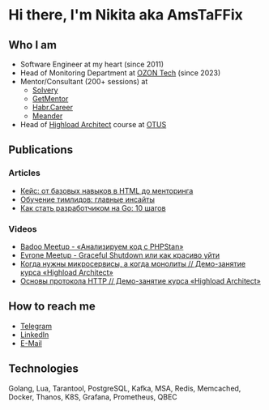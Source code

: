 # Hi there, I'm Nikita aka AmsTaFFix

## Who I am

- Software Engineer at my heart (since 2011)
- Head of Monitoring Department at [OZON Tech](https://ozon.tech/) (since 2023)
- Mentor/Consultant (200+ sessions) at 
  - [Solvery](https://solvery.io/ru/mentor/amstaffix)
  - [GetMentor](https://getmentor.dev/mentor/nikita-sapogov-576)
  - [Habr.Career](https://career.habr.com/amstaffix)
  - [Meander](https://meander.so/m/AmsTaFFix)
- Head of [Highload Architect](https://otus.ru/lessons/highloadarchitect/) course at [OTUS](https://otus.ru/)

## Publications
### Articles
- [Кейс: от базовых навыков в HTML до менторинга](https://tproger.ru/articles/kejs-ot-bazovyh-navykov-v-html-do-mentoringa/)
- [Обучение тимлидов: главные инсайты](https://solvery.io/blog/ru/interesting/obuchenie-timlidov-glavnye-insajty/)
- [Как стать разработчиком на Go: 10 шагов](https://tproger.ru/articles/kak-stat-razrabotchikom-na-go-10-shagov/)

### Videos
- [Badoo Meetup - «Анализируем код с PHPStan»](https://youtu.be/kiw3HscOrk8)
- [Evrone Meetup - Graceful Shutdown или как красиво уйти](https://www.youtube.com/watch?v=ASiF-AH7GFc)
- [Когда нужны микросервисы, а когда монолиты // Демо-занятие курса «Highload Architect»](https://www.youtube.com/watch?v=3tiqsqzFCOI)
- [Основы протокола HTTP // Демо-занятие курса «Highload Architect»](https://www.youtube.com/watch?v=HXVxetXo28c)

## How to reach me
- [Telegram](https://t.me/amstaffix)
- [LinkedIn](https://www.linkedin.com/in/nikita-sapogov-94790bb4/)
- [E-Mail](mailto:amstaffix@gmail.com)

## Technologies
Golang, Lua, Tarantool, PostgreSQL, Kafka, MSA, Redis, Memcached, Docker, Thanos, K8S, Grafana, Prometheus, QBEC
